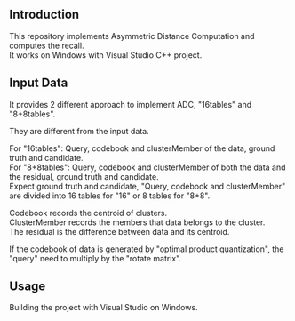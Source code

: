 ## Introduction ##
This repository implements Asymmetric Distance Computation and computes the recall.  
It works on Windows with Visual Studio C++ project.  

## Input Data ##
It provides 2 different approach to implement ADC, "16tables" and "8+8tables".  

They are different from the input data.  

For "16tables":  Query, codebook and clusterMember of the data, ground truth and candidate.  
For "8+8tables":  Query, codebook and clusterMember of both the data and the residual, ground truth and candidate.  
Expect ground truth and candidate, "Query, codebook and clusterMember" are divided into 16 tables for "16" or 8 tables for "8+8".  

Codebook records the centroid of clusters.  
ClusterMember records the members that data belongs to the cluster.  
The residual is the difference between data and its centroid.  

If the codebook of data is generated by "optimal product quantization", the "query" need to multiply by the "rotate matrix".  

## Usage ##
Building the project with Visual Studio on Windows.
